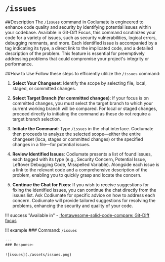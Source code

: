 # `/issues`

##Description
The `/issues` command in Codiumate is engineered to enhance code quality and security by identifying potential issues within your codebase. Available in Git-Diff Focus, this command scrutinizes your code for a variety of issues, such as security vulnerabilities, logical errors, debugging remnants, and more. Each identified issue is accompanied by a tag indicating its type, a direct link to the implicated code, and a detailed description of the problem. This feature is essential for preemptively addressing problems that could compromise your project's integrity or performance.

##How to Use
Follow these steps to efficiently utilize the `/issues` command:

1. **Select Your Changeset**: Identify the scope by selecting file, local, staged, or committed changes. 

2. **Select Target Branch (for committed changes)**: If your focus is on committed changes, you must select the target branch to which your current working branch will be compared. For local or staged changes, proceed directly to initiating the command as these do not require a target branch selection.

2. **Initiate the Command**: Type `/issues` in the chat interface. Codiumate then proceeds to analyze the selected scope—either the entire changeset (loca, stages or committed changes) or the specified changes in a file—for potential issues.

3. **Review Identified Issues**: Codiumate presents a list of found issues, each tagged with its type (e.g., Security Concern, Potential Issue, Leftover Debugging Code, Misspelled Variable). Alongside each issue is a link to the relevant code and a comprehensive description of the problem, enabling you to quickly grasp and locate the concern.

4. **Continue the Chat for Fixes**: If you wish to receive suggestions for fixing the identified issues, you can continue the chat directly from the issues list. Ask Codiumate for specific advice on how to address each concern. Codiumate will provide tailored suggestions for resolving the problems, enhancing the security and quality of your code.

!!! success "Available in"
    - [:fontawesome-solid-code-compare: Git-Diff focus](../focus/git-diff.md)


!!! example
    ### Command: 
    `/issues`

    ---
    ### Response: 

    ![issues](./assets/issues.png)
    